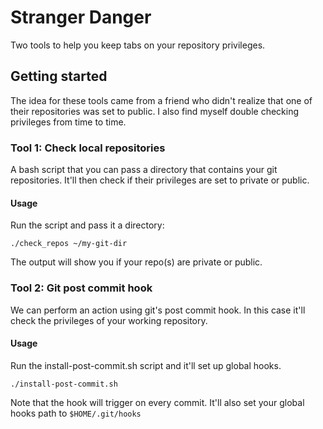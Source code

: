 # Stranger Danger

Two tools to help you keep tabs on your repository privileges.

## Getting started

The idea for these tools came from a friend who didn't realize that one of their repositories was set to public.
I also find myself double checking privileges from time to time.

### Tool 1: Check local repositories

A bash script that you can pass a directory that contains your git repositories.
It'll then check if their privileges are set to private or public.

#### Usage
Run the script and pass it a directory:

```
./check_repos ~/my-git-dir
```

The output will show you if your repo(s) are private or public.

### Tool 2: Git post commit hook 

We can perform an action using git's post commit hook. In this case it'll check the privileges of your working repository.

#### Usage
Run the install-post-commit.sh script and it'll set up global hooks.

```
./install-post-commit.sh
```

Note that the hook will trigger on every commit. It'll also set your global hooks path to `$HOME/.git/hooks`
